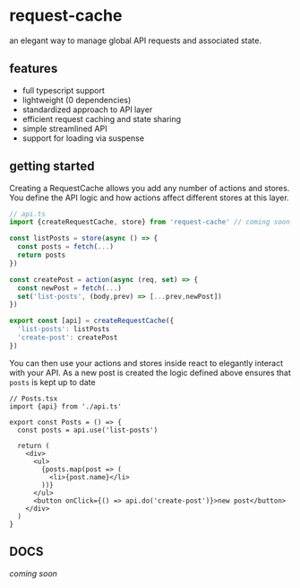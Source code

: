 # request-cache

an elegant way to manage global API requests and associated state.


## features

- full typescript support
- lightweight (0 dependencies)
- standardized approach to API layer
- efficient request caching and state sharing
- simple streamlined API
- support for loading via suspense

## getting started

Creating a RequestCache allows you add any number of actions and stores. You define the API logic and how actions affect different stores at this layer.

```typescript
// api.ts
import {createRequestCache, store} from 'request-cache' // coming soon

const listPosts = store(async () => {
  const posts = fetch(...)
  return posts
})

const createPost = action(async (req, set) => {
  const newPost = fetch(...)
  set('list-posts', (body,prev) => [...prev,newPost])
})

export const [api] = createRequestCache({
  'list-posts': listPosts
  'create-post': createPost
})
```

You can then use your actions and stores inside react to elegantly interact with your API. As a new post is created the logic defined above ensures that `posts` is kept up to date

```tsx
// Posts.tsx
import {api} from './api.ts'

export const Posts = () => {
  const posts = api.use('list-posts')

  return (
    <div>
      <ul>
        {posts.map(post => (
          <li>{post.name}</li>
        ))}
      </ul>
      <button onClick={() => api.do('create-post')}>new post</button>
    </div>
  )
}
```


## DOCS

_coming soon_